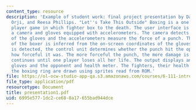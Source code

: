 ```yaml
---
content_type: resource
description: 'Example of student work: final project presentation by David Blau, Uzoma
  Orji, and Reesa Phillips. "Let''s Take This Outside" Boxing is a one player or two
  player game in which fighter box to the death. The user interface is comprised of
  a camera and gloves equipped with accelerometers. The camera detects the position
  of the gloves and the accelerometers measure the force of a punch. The position
  of the boxer is inferred from the on-screen coordinates of the gloves. When a punch
  is detected, the control unit determines whether the punch hit the opponent and
  how forceful it was. The more forceful the punch, the more damage is done. The game
  continues until one player loses all her life. The output displays an image of the
  gloves and the opponent and health meter. The fighters, their health meters, and
  the boxing ring are drawn using sprites read from ROM.'
file: https://ol-ocw-studio-app-qa.s3.amazonaws.com/courses/6-111-introductory-digital-systems-laboratory-spring-2006/6995e5771dc2ce688a17655bad944dce_presentation1.pdf
file_type: application/pdf
resourcetype: Document
title: presentation1.pdf
uid: 6995e577-1dc2-ce68-8a17-655bad944dce
---
```

